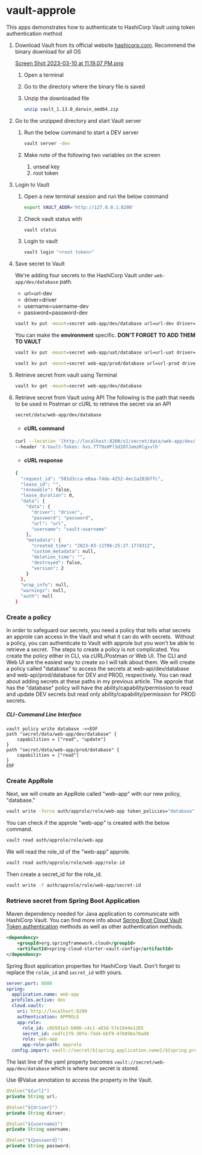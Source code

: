 # vault-approle

This apps demonstrates how to authenticate to HashiCorp Vault using token authentication method

1. Download Vault from its official website [hashicorp.com](https://developer.hashicorp.com/vault/downloads). Recommend the binary download for all OS

   [Screen Shot 2023-03-10 at 11.19.07 PM.png](https://s3-us-west-2.amazonaws.com/secure.notion-static.com/c3055488-73cf-48ba-8c3e-2265fbdebb4e/Screen_Shot_2023-03-10_at_11.19.07_PM.png)

   1. Open a terminal
   2. Go to the directory where the binary file is saved
   3. Unzip the downloaded file

      ```bash
      unzip vault_1.13.0_darwin_amd64.zip
      ```

2. Go to the unzipped directory and start Vault server

   1. Run the below command to start a DEV server

      ```bash
      vault server -dev
      ```

   2. Make note of the following two variables on the screen
      1. unseal key
      2. root token

3. Login to Vault

   1. Open a new terminal session and run the below command

      ```bash
      export VAULT_ADDR='http://127.0.0.1:8200'
      ```

   2. Check vault status with

      ```bash
      vault status
      ```

   3. Login to vault

      ```bash
      vault login "<root token>"
      ```

4. Save secret to Vault

   We're adding four secrets to the HashiCorp Vault under `web-app/dev/database` path.

   - url=url-dev
   - driver=driver
   - username=username-dev
   - password=password-dev

   ```bash
   vault kv put -mount=secret web-app/dev/database url=url-dev driver=driver username=username-dev password=password-dev
   ```

   You can make the **environment** specific. **DON’T FORGET TO ADD THEM TO VAULT**

   ```bash
   vault kv put -mount=secret web-app/uat/database url=url-uat driver=driver username=username-uat password=password-uat

   vault kv put -mount=secret web-app/prod/database url=url-prod driver=driver username=username-prod password=password-prod
   ```

5. Retrieve secret from vault using Terminal

   ```bash
   vault kv get -mount=secret web-app/dev/database
   ```

6. Retrieve secret from Vault using API
   The following is the path that needs to be used in Postman or cURL to retrieve the secret via an API

   ```bash
   secret/data/web-app/dev/database
   ```

   - #### cURL command

   ```bash
   curl --location '[http://localhost:8200/v1/secret/data/web-app/dev/database](http://localhost:8200/v1/secret/data/web-app/dev/database)' \
   --header 'X-Vault-Token: hvs.TTT0xHPlSd2O7JemzRlgsvlh'
   ```

   - #### cURL response

   ```bash
   {
     "request_id": "501d3cca-e0aa-f4de-4252-4ec1a2836ffc",
     "lease_id": "",
     "renewable": false,
     "lease_duration": 0,
     "data": {
       "data": {
         "driver": "driver",
         "password": "password",
         "url": "url",
         "username": "vault-username"
       },
       "metadata": {
         "created_time": "2023-03-11T06:25:27.177431Z",
         "custom_metadata": null,
         "deletion_time": "",
         "destroyed": false,
         "version": 2
       }
     },
     "wrap_info": null,
     "warnings": null,
     "auth": null
   }
   ```

### Create a policy

In order to safeguard our secrets, you need a policy that tells what secrets an approle can access in the Vault and what it can do with secrets. 
Without a policy, you can authenticate to Vault with approle but you won't be able to retrieve a secret. 
The steps to create a policy is not complicated. You create the policy either in CLI, via cURL/Postman or Web UI. The CLI and Web UI are the easiest way to create so I will talk about them.
We will create a policy called "database" to access the secrets at web-api/dev/database and web-api/prod/database for DEV and PROD, respectively. You can read about adding secrets at these paths in my previous article. The approle that has the "database" policy will have the ability/capability/permission to read and update DEV secrets but read only ability/capability/permission for PROD secrets.

##### CLI - Command Line Interface

```HCL
vault policy write database -<<EOF
path "secret/data/web-app/dev/database" {
    capabilities = ["read", "update"]
}
path "secret/data/web-app/prod/database" {
    capabilities = ["read"]
}
EOF
```

### Create AppRole

Next, we will create an AppRole called "web-app" with our new policy, "database."

```Bash
vault write -force auth/approle/role/web-app token_policies="database"
```

You can check if the approle "web-app" is created with the below command.

```Bash
vault read auth/approle/role/web-app
```

We will read the role_id of the "web-app" approle.

```Bash
vault read auth/approle/role/web-app/role-id
```

Then create a secret_id for the role_id.

```Bash
vault write -f auth/approle/role/web-app/secret-id
```

### Retrieve secret from Spring Boot Application

Maven dependency needed for Java application to communicate with HashiCorp Vault. You can find more info about [Spring Boot Cloud Vault Token authentication](https://docs.spring.io/spring-cloud-vault/docs/current/reference/html/#vault.config.authentication.token) methods as well as other authentication methods.

```xml
<dependency>
    <groupId>org.springframework.cloud</groupId>
    <artifactId>spring-cloud-starter-vault-config</artifactId>
</dependency>
```

Spring Boot application properties for HashiCorp Vault. Don't forget to replace the `rolde_id` and `secret_id` with yours.

```yaml
server.port: 8080
spring:
  application.name: web-app
  profiles.active: dev
  cloud.vault:
    uri: http://localhost:8200
    authentication: APPROLE
    app-role:
      role_id: c6b501e3-b006-c4c1-a03d-57e1944e1285
      secret_id: ced7c279-30fe-73d4-bbf9-470890a78ad8
      role: web-app
      app-role-path: approle
  config.import: vault://secret/${spring.application.name}/${spring.profiles.active}/database
```

The last line of the yaml property becomes
`vault://secret/web-app/dev/database` which is where our secret is stored.

Use @Value annotation to access the property in the Vault.

```java
@Value("${url}")
private String url;

@Value("${driver}")
private String dirver;

@Value("${username}")
private String username;

@Value("${password}")
private String password;
```
